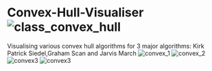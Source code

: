 # Convex-Hull-Visualiser![class_convex_hull](https://user-images.githubusercontent.com/94536401/147400012-1ced7e38-56ae-4894-973e-7cb12d20e409.png)

Visualising various convex hull algorithms for 3 major algorithms: Kirk Patrick Siedel,Graham Scan and Jarvis March
![convex_1](https://user-images.githubusercontent.com/94536401/147399999-e2370f8c-05d8-4930-967a-eeb232248bb5.png)
![convex_2](https://user-images.githubusercontent.com/94536401/147400000-1ae1e238-507f-42f7-ab6c-7f65011ead8e.png)
![convex3](https://user-images.githubusercontent.com/94536401/147400002-13b2d860-63bb-4ee9-a56c-81029a28975e.png)
![convex3](https://user-images.githubusercontent.com/94536401/147400001-b1fb1d39-7210-4d0a-97d7-f99686dd310b.png)
